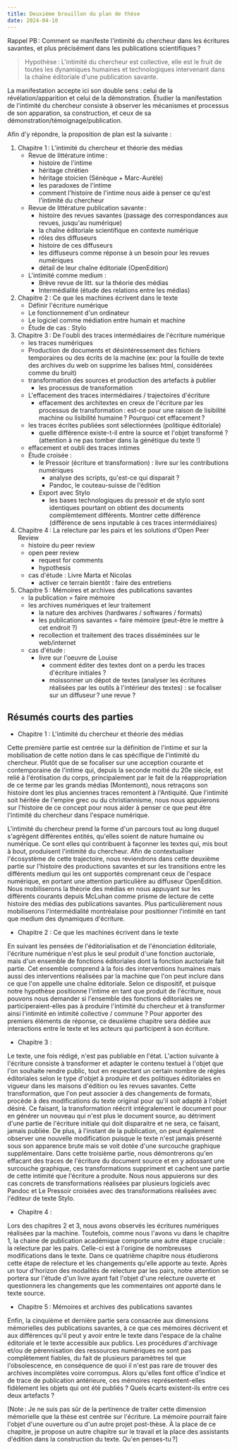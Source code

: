 ```yaml
---
title: Deuxième brouillon du plan de thèse
date: 2024-04-10
---
```


Rappel PB : Comment se manifeste l'intimité du chercheur dans les écritures
savantes, et plus précisément dans les publications scientifiques ?

> Hypothèse : L'intimité du chercheur est collective, elle est le fruit de
> toutes les dynamiques humaines et technologiques intervenant dans la chaîne
> éditoriale d'une publication savante. 

La manifestation accepte ici son double sens : celui de la révélation/apparition
et celui de la démonstration. Étudier la manifestation de l'intimité du
chercheur consiste à observer les mécanismes et processus de son apparation, sa
construction, et ceux de sa démonstration/témoignage/publication.

Afin d'y répondre, la proposition de plan est la suivante :

1. Chapitre 1 : L'intimité du chercheur et théorie des médias
    - Revue de littérature intime :
        - histoire de l'intime
        - héritage chrétien
        - héritage stoicien (Sénèque + Marc-Aurèle)
        - les paradoxes de l'intime
        - comment l'histoire de l'intime nous aide à penser ce qu'est l'intimité
          du chercheur
    - Revue de littérature publication savante :
        - histoire des revues savantes (passage des correspondances aux revues,
          jusqu'au numérique)
        - la chaîne éditoriale scientifique en contexte numérique
        - rôles des diffuseurs
        - histoire de ces diffuseurs
        - les diffuseurs comme réponse à un besoin pour les revues numériques
        - détail de leur chaîne éditoriale (OpenEdition)
    - L'intimité comme medium :
        - Brève revue de litt. sur la théorie des médias
        - Intermédialité (étude des relations entre les médias)
2. Chapitre 2 : Ce que les machines écrivent dans le texte
    - Définir l'écriture numérique
    - Le fonctionnement d'un ordinateur
    - Le logiciel comme médiation entre humain et machine
    - Étude de cas : Stylo
3. Chapitre 3 : De l'oubli des traces intermédiaires de l'écriture numérique
    - les traces numériques
    - Production de documents et désintéressement des fichiers temporaires ou
      des écrits de la machine (ex: pour la fouille de texte des archives du web
on supprime les balises html, considérées comme du bruit)
    - transformation des sources et production des artefacts à publier
        - les processus de transformation
    - L'effacement des traces intermédiaires / trajectoires d'écriture
        - effacement des architextes en creux de l'écriture par les processus de
          transformation : est-ce pour une raison de lisibilité machine ou
lisibilité humaine ? Pourquoi cet effacement ?
    - les traces écrites publiées sont sélectionnées (politique éditoriale)
        - quelle différence existe-t-il entre la source et l'objet transformé ?
          (attention à ne pas tomber dans la génétique du texte !)
    - effacement et oubli des traces intimes
    - Étude croisée : 
        - le Pressoir (écriture et transformation) : livre sur les contributions
          numériques
            - analyse des scripts, qu'est-ce qui disparait ?
            - Pandoc, le couteau-suisse de l'édition
        - Export avec Stylo
            - les bases technologiques du pressoir et de stylo sont identiques
              pourtant on obtient des documents complèmtement différents.
Montrer cette différence (différence de sens inputable à ces traces
intermédiaires)
4. Chapitre 4 : La relecture par les pairs et les solutions d'Open Peer Review
    - histoire du peer review
    - open peer review
        - request for comments
        - hypothesis
    - cas d'étude : Livre Marta et Nicolas
        - activer ce terrain bientôt : faire des entretiens
5. Chapitre 5 : Mémoires et archives des publications savantes
    - la publication = faire mémoire
    - les archives numériques et leur traitement
        - la nature des archives (hardwares / softwares / formats)
        - les publications savantes = faire mémoire (peut-être le mettre à cet
          endroit ?)
        - recollection et traitement des traces disséminées sur le web/internet
    - cas d'étude :
        - livre sur l'oeuvre de Louise
            - comment éditer des textes dont on a perdu les traces d'écriture
              initiales ?
            - moissonner un dépot de textes (analyser les écritures réalisées
              par les outils à l'intérieur des textes) : se focaliser sur un
diffuseur ? une revue ?

## Résumés courts des parties

- Chapitre 1 : L'intimité du chercheur et théorie des médias

Cette première partie est centrée sur la définition de l'intime et sur la
mobilisation de cette notion dans le cas spécifique de l'intimité du chercheur.
Plutôt que de se focaliser sur une acception courante et contemporaine de
l'intime qui, depuis la seconde moitié du 20e siècle, est relié à l'érotisation
du corps, principalement par le fait de la réappropriation de ce terme par les
grands médias (Montemont), nous retraçons son histoire dont les plus anciennes
traces remontent à l'Antiquité. Que l'intimité soit héritée de l'empire grec ou
du christiannisme, nous nous appuierons sur l'histoire de ce concept pour nous
aider à penser ce que peut être l'intimité du chercheur dans l'espace numérique.

L'intimité du chercheur prend la forme d'un parcours tout au long duquel
s'agrègent différentes entités, qu'elles soient de nature humaine ou numérique.
Ce sont elles qui contribuent à façonner les textes qui, mis bout à bout,
produisent l'intimité du chercheur. Afin de contextualiser l'écosystème de cette
trajectoire, nous reviendrons dans cette deuxième partie sur l'histoire des
productions savantes et sur les transitions entre les différents medium qui les
ont supportés comprenant ceux de l'espace numérique, en portant une attention
particulière au diffuseur OpenEdition. Nous mobiliserons la théorie des médias
en nous appuyant sur les différents courants depuis McLuhan comme prisme de
lecture de cette histoire des médias des publications savantes. Plus
particulièrement nous mobiliserons l'intermédialité montréalaise pour
positionner l'intimité en tant que medium des dynamiques d'écriture.

- Chapitre 2 : Ce que les machines écrivent dans le texte

En suivant les pensées de l'éditorialisation et de l'énonciation éditoriale,
l'écriture numérique n'est plus le seul produit d'une fonction auctoriale, mais
d'un ensemble de fonctions éditoriales dont la fonction auctoriale fait partie.
Cet ensemble comprend à la fois des interventions humaines mais aussi des
interventions réalisées par la machine que l'on peut inclure dans ce que l'on
appelle une chaîne éditoriale. Selon ce dispositif, et puisque notre hypothèse
positionne l'intime en tant que produit de l'écriture, nous pouvons nous
demander si l'ensemble des fonctions éditoriales ne participeraient-elles pas à
produire l'intimité du chercheur et à transformer ainsi l'intimité en intimité
collective / commune ? Pour apporter des premiers éléments de réponse, ce
deuxième chapitre sera dédiée aux interactions entre le texte et les acteurs qui
participent à son écriture.

- Chapitre 3 :

Le texte, une fois rédigé, n'est pas publiable en l'état. L'action suivante à
l'écriture consiste à transformer et adapter le contenu textuel à l'objet que
l'on souhaite rendre public, tout en respectant un certain nombre de régles
éditoriales selon le type d'objet à produire et des politiques éditoriales en
vigueur dans les maisons d'édition ou les revues savantes. Cette transformation,
que l'on peut associer à des changements de formats, procède à des modifications
du texte original pour qu'il soit adapté à l'objet désiré. Ce faisant, la
transformation réécrit intégralement le document pour en générer un nouveau qui
n'est plus le document source, au détriment d'une partie de l'écriture initiale
qui doit disparaitre et ne sera, ce faisant, jamais publiée. De plus, à
l'instant de la publication, on peut également observer une nouvelle
modification puisque le texte n'est jamais présenté sous son apparence brute
mais se voit dotée d'une surcouche graphique supplémentaire. Dans cette
troisième partie, nous démontrerons qu'en effacant des traces de l'écriture du
document source et en y adossant une surcouche graphique, ces transformations
suppriment et cachent une partie de cette intimité que l'écriture a produite.
Nous nous appuierons sur des cas concrets de transformations réalisées par
plusieurs logiciels avec Pandoc et Le Pressoir croisées avec des transformations
réalisées avec l'éditeur de texte Stylo.

- Chapitre 4 :

Lors des chapitres 2 et 3, nous avons observés les écritures numériques
réalisées par la machine. Toutefois, comme nous l'avons vu dans le chapitre 1,
la chaine de publication académique comporte une autre étape cruciale : la
relecture par les pairs. Celle-ci est à l'origine de nombreuses modifications
dans le texte. 
Dans ce quatrième chapitre nous étudierons cette étape de relecture et les
changements qu'elle apporte au texte. 
Après un tour d'horizon des modalités de relecture par les pairs, notre
attention se portera sur l'étude d'un livre ayant fait l'objet d'une relecture
ouverte et questionnera les changements que les commentaires ont apporté dans le
texte source.

- Chapitre 5 : Mémoires et archives des publications savantes

Enfin, la cinquième et dernière partie sera consacrée aux dimensions mémorielles
des publications savantes, à ce que ces mémoires décrivent et aux différences
qu'il peut y avoir entre le texte dans l'espace de la chaîne éditoriale et le
texte accessible aux publics. Les procédures d'archivage et/ou de pérennisation
des ressources numériques ne sont pas complètement fiables, du fait de plusieurs
paramètres tel que l'obsolescence, en conséquence de quoi il n'est pas rare de
trouver des archives incomplètes voire corrompus. Alors qu'elles font office
d'indice et de trace de publication antérieure, ces mémoires représentent-elles
fidèlement les objets qui ont été publiés ? Quels écarts existent-ils entre ces
deux artefacts ?

[Note : Je ne suis pas sûr de la pertinence de traiter cette dimension
mémorielle que la thèse est centrée sur l'écriture. La mémoire pourrait faire
l'objet d'une ouverture ou d'un autre projet post-thèse. À la place de ce
chapitre, je propose un autre chapitre sur le travail et la place des assistants
d'édition dans la construction du texte. Qu'en penses-tu ?]
